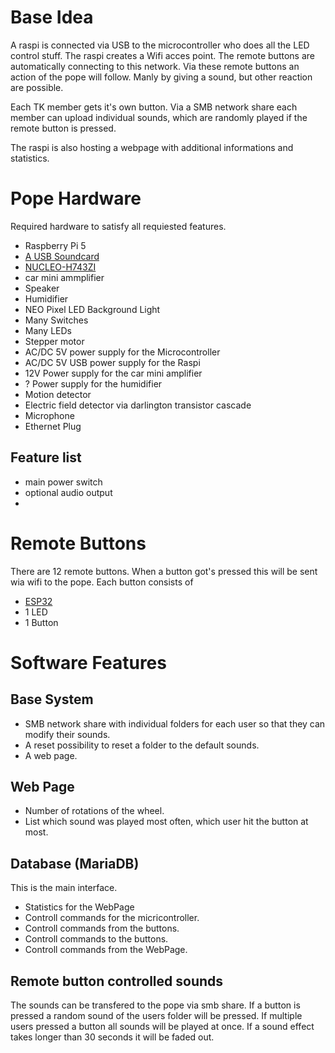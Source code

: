 # Base Idea

A raspi is connected via USB to the microcontroller who does all the LED control stuff.
The raspi creates a Wifi acces point. The remote buttons are automatically connecting to this network.
Via these remote buttons an action of the pope will follow. Manly by giving a sound, but other 
reaction are possible.

Each TK member gets it's own button. Via a SMB network share each member can upload individual sounds, which are 
randomly played if the remote button is pressed.

The raspi is also hosting a webpage with additional informations and statistics.

# Pope Hardware

Required hardware to satisfy all requiested features.

* Raspberry Pi 5
* [A USB Soundcard](https://www.amazon.de/dp/B01N905VOY)
* [NUCLEO-H743ZI](https://www.st.com/en/evaluation-tools/nucleo-h743zi.html#st_all-features_sec-nav-tab)
* car mini ammplifier
* Speaker
* Humidifier
* NEO Pixel LED Background Light
* Many Switches
* Many LEDs
* Stepper motor
* AC/DC 5V power supply for the Microcontroller
* AC/DC 5V USB power supply for the Raspi
* 12V Power supply for the car mini amplifier
* ? Power supply for the humidifier
* Motion detector
* Electric field detector via darlington transistor cascade
* Microphone
* Ethernet Plug

## Feature list

* main power switch
* optional audio output
* 

# Remote Buttons

There are 12 remote buttons. When a button got's pressed this will be sent wia wifi to the pope.
Each button consists of
* [ESP32](https://www.amazon.de/dp/B074RG86SR)
* 1 LED
* 1 Button


# Software Features

## Base System

* SMB network share with individual folders for each user so that they can modify their sounds.
* A reset possibility to reset a folder to the default sounds.
* A web page.

## Web Page

* Number of rotations of the wheel.
* List which sound was played most often, which user hit the button at most.

## Database (MariaDB)
This is the main interface.

* Statistics for the WebPage
* Controll commands for the micricontroller.
* Controll commands from the buttons.
* Controll commands to the buttons.
* Controll commands from the WebPage.

## Remote button controlled sounds

The sounds can be transfered to the pope via smb share. 
If a button is pressed a random sound of the users folder will be pressed.
If multiple users pressed a button all sounds will be played at once.
If a sound effect takes longer than 30 seconds it will be faded out.
